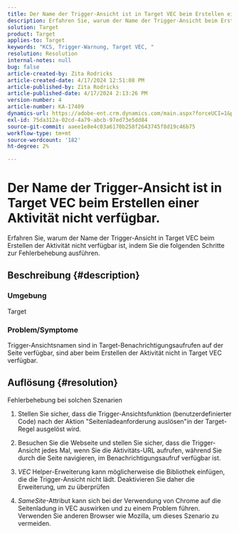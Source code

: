 ```yaml
---
title: Der Name der Trigger-Ansicht ist in Target VEC beim Erstellen einer Aktivität nicht verfügbar.
description: Erfahren Sie, warum der Name der Trigger-Ansicht beim Erstellen der Aktivität in Target VEC nicht verfügbar ist
solution: Target
product: Target
applies-to: Target
keywords: "KCS, Trigger-Warnung, Target VEC, "
resolution: Resolution
internal-notes: null
bug: false
article-created-by: Zita Rodricks
article-created-date: 4/17/2024 12:51:08 PM
article-published-by: Zita Rodricks
article-published-date: 4/17/2024 2:13:26 PM
version-number: 4
article-number: KA-17409
dynamics-url: https://adobe-ent.crm.dynamics.com/main.aspx?forceUCI=1&pagetype=entityrecord&etn=knowledgearticle&id=329d1825-b9fc-ee11-a1ff-6045bd0065b6
exl-id: 75da312a-02cd-4a79-abcb-97ed73e5dd84
source-git-commit: aaee1e8e4c03a6170b258f2643745f8d19c46b75
workflow-type: tm+mt
source-wordcount: '182'
ht-degree: 2%

---
```


# Der Name der Trigger-Ansicht ist in Target VEC beim Erstellen einer Aktivität nicht verfügbar.


Erfahren Sie, warum der Name der Trigger-Ansicht in Target VEC beim Erstellen der Aktivität nicht verfügbar ist, indem Sie die folgenden Schritte zur Fehlerbehebung ausführen.

## Beschreibung {#description}


### Umgebung

Target

### Problem/Symptome

Trigger-Ansichtsnamen sind in Target-Benachrichtigungsaufrufen auf der Seite verfügbar, sind aber beim Erstellen der Aktivität nicht in Target VEC verfügbar.


## Auflösung {#resolution}


Fehlerbehebung bei solchen Szenarien

1. Stellen Sie sicher, dass die Trigger-Ansichtsfunktion (benutzerdefinierter Code) nach der Aktion &quot;Seitenladeanforderung auslösen&quot;in der Target-Regel ausgelöst wird.

2. Besuchen Sie die Webseite und stellen Sie sicher, dass die Trigger-Ansicht jedes Mal, wenn Sie die Aktivitäts-URL aufrufen, während Sie durch die Seite navigieren, im Benachrichtigungsaufruf verfügbar ist.

3. *VEC* Helper-Erweiterung kann möglicherweise die Bibliothek einfügen, die die Trigger-Ansicht nicht lädt. Deaktivieren Sie daher die Erweiterung, um zu überprüfen

4. *SameSite*-Attribut kann sich bei der Verwendung von Chrome auf die Seitenladung in VEC auswirken und zu einem Problem führen. Verwenden Sie anderen Browser wie Mozilla, um dieses Szenario zu vermeiden.
